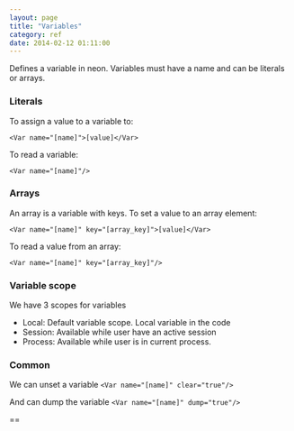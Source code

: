 ```yaml
---
layout: page
title: "Variables"
category: ref
date: 2014-02-12 01:11:00
---
```


Defines a variable in neon.
Variables must have a name and can be literals or arrays.

### Literals
To assign a value to a variable to:


``<Var name="[name]">[value]</Var>``



To read a variable:

``<Var name="[name]"/>``


### Arrays
An array is a variable with keys.
To set a value to an array element:

``<Var name="[name]" key="[array_key]">[value]</Var>``


To read a value from an array:

``<Var name="[name]" key="[array_key]"/>``

### Variable scope
We have 3 scopes for variables
+   Local: Default variable scope. Local variable in the code
+   Session: Available while user have an active session
+   Process: Available while user is in current process.


### Common

We can unset a variable
``<Var name="[name]" clear="true"/>``

And can dump the variable
``<Var name="[name]" dump="true"/>``


==